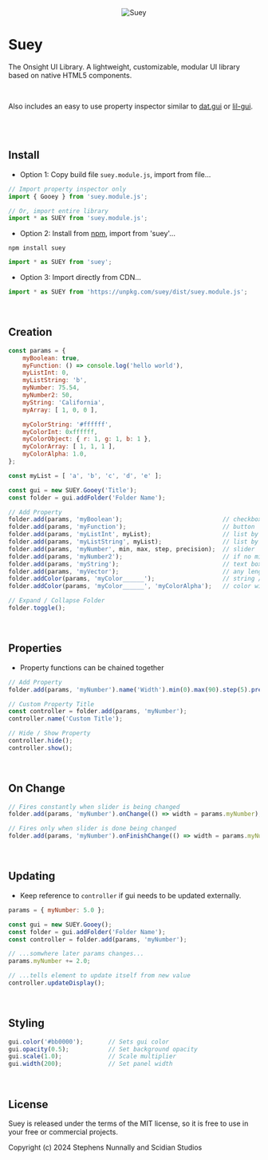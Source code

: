 <div align="center">
<img src="./files/logo/suey256.png" alt="Suey"/>
</div>

# Suey

The Onsight UI Library. A lightweight, customizable, modular UI library based on native HTML5 components.

<br />

Also includes an easy to use property inspector similar to [dat.gui](https://github.com/dataarts/dat.gui) or [lil-gui](https://github.com/georgealways/lil-gui).

<br />

<br>

## Install

- Option 1: Copy build file `suey.module.js`, import from file...

```javascript
// Import property inspector only
import { Gooey } from 'suey.module.js';

// Or, import entire library
import * as SUEY from 'suey.module.js';
```

- Option 2: Install from [npm](https://www.npmjs.com/package/suey), import from 'suey'...
```
npm install suey
```
```javascript
import * as SUEY from 'suey';
```

- Option 3: Import directly from CDN...
```javascript
import * as SUEY from 'https://unpkg.com/suey/dist/suey.module.js';
```

<br>

## Creation

```javascript
const params = {
    myBoolean: true,
    myFunction: () => console.log('hello world'),
    myListInt: 0,
    myListString: 'b',
    myNumber: 75.54,
    myNumber2: 50,
    myString: 'California',
    myArray: [ 1, 0, 0 ],

    myColorString: '#ffffff',
    myColorInt: 0xffffff,
    myColorObject: { r: 1, g: 1, b: 1 },
    myColorArray: [ 1, 1, 1 ],
    myColorAlpha: 1.0,
};

const myList = [ 'a', 'b', 'c', 'd', 'e' ];

const gui = new SUEY.Gooey('Title');
const folder = gui.addFolder('Folder Name');

// Add Property
folder.add(params, 'myBoolean');                            // checkbox
folder.add(params, 'myFunction');                           // button
folder.add(params, 'myListInt', myList);                    // list by number
folder.add(params, 'myListString', myList);                 // list by value
folder.add(params, 'myNumber', min, max, step, precision);  // slider
folder.add(params, 'myNumber2');                            // if no min / max, number only
folder.add(params, 'myString');                             // text box
folder.add(params, 'myVector');                             // any length array of numbers
folder.addColor(params, 'myColor______');                   // string / int / object / array
folder.addColor(params, 'myColor______', 'myColorAlpha');   // color with transparency

// Expand / Collapse Folder
folder.toggle();
```

<br>

## Properties

- Property functions can be chained together

```javascript
// Add Property
folder.add(params, 'myNumber').name('Width').min(0).max(90).step(5).precision(1).unit('°');

// Custom Property Title
const controller = folder.add(params, 'myNumber');
controller.name('Custom Title');

// Hide / Show Property
controller.hide();
controller.show();
```

<br>

## On Change

```javascript
// Fires constantly when slider is being changed
folder.add(params, 'myNumber').onChange(() => width = params.myNumber);

// Fires only when slider is done being changed
folder.add(params, 'myNumber').onFinishChange(() => width = params.myNumber);
```

<br>

## Updating

- Keep reference to `controller` if gui needs to be updated externally.

```javascript
params = { myNumber: 5.0 };

const gui = new SUEY.Gooey();
const folder = gui.addFolder('Folder Name');
const controller = folder.add(params, 'myNumber');

// ...somwhere later params changes...
params.myNumber += 2.0;

// ...tells element to update itself from new value
controller.updateDisplay();
```

<br>

## Styling

```javascript
gui.color('#bb0000');       // Sets gui color
gui.opacity(0.5);           // Set background opacity
gui.scale(1.0);             // Scale multiplier
gui.width(200);             // Set panel width
```

<br>

## License

Suey is released under the terms of the MIT license, so it is free to use in your free or commercial projects.

Copyright (c) 2024 Stephens Nunnally and Scidian Studios
